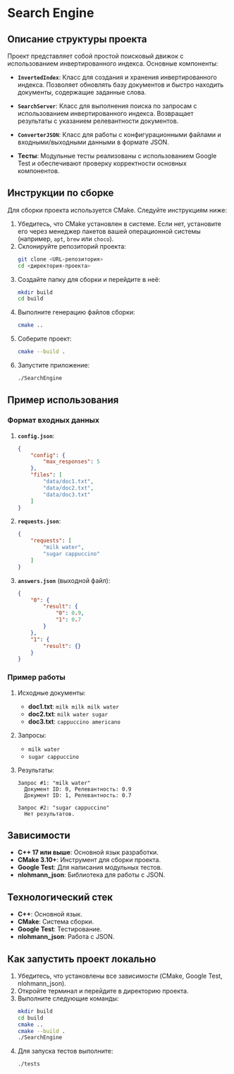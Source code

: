 # Search Engine

## **Описание структуры проекта**

Проект представляет собой простой поисковый движок с использованием инвертированного индекса. Основные компоненты:

- **`InvertedIndex`**:
  Класс для создания и хранения инвертированного индекса. Позволяет обновлять базу документов и быстро находить документы, содержащие заданные слова.

- **`SearchServer`**:
  Класс для выполнения поиска по запросам с использованием инвертированного индекса. Возвращает результаты с указанием релевантности документов.

- **`ConverterJSON`**:
  Класс для работы с конфигурационными файлами и входными/выходными данными в формате JSON.

- **Тесты**:
  Модульные тесты реализованы с использованием Google Test и обеспечивают проверку корректности основных компонентов.

## **Инструкции по сборке**

Для сборки проекта используется CMake. Следуйте инструкциям ниже:

1. Убедитесь, что CMake установлен в системе. Если нет, установите его через менеджер пакетов вашей операционной системы (например, `apt`, `brew` или `choco`).
2. Склонируйте репозиторий проекта:
   ```bash
   git clone <URL-репозитория>
   cd <директория-проекта>
   ```
3. Создайте папку для сборки и перейдите в неё:
   ```bash
   mkdir build
   cd build
   ```
4. Выполните генерацию файлов сборки:
   ```bash
   cmake ..
   ```
5. Соберите проект:
   ```bash
   cmake --build .
   ```
6. Запустите приложение:
   ```bash
   ./SearchEngine
   ```

## **Пример использования**

### **Формат входных данных**

1. **`config.json`**:
   ```json
   {
       "config": {
           "max_responses": 5
       },
       "files": [
           "data/doc1.txt",
           "data/doc2.txt",
           "data/doc3.txt"
       ]
   }
   ```

2. **`requests.json`**:
   ```json
   {
       "requests": [
           "milk water",
           "sugar cappuccino"
       ]
   }
   ```

3. **`answers.json`** (выходной файл):
   ```json
   {
       "0": {
           "result": {
               "0": 0.9,
               "1": 0.7
           }
       },
       "1": {
           "result": {}
       }
   }
   ```

### **Пример работы**

1. Исходные документы:
   - **doc1.txt**: `milk milk milk water`
   - **doc2.txt**: `milk water sugar`
   - **doc3.txt**: `cappuccino americano`

2. Запросы:
   - `milk water`
   - `sugar cappuccino`

3. Результаты:
   ```
   Запрос #1: "milk water"
     Документ ID: 0, Релевантность: 0.9
     Документ ID: 1, Релевантность: 0.7

   Запрос #2: "sugar cappuccino"
     Нет результатов.
   ```

## **Зависимости**

- **C++ 17 или выше**: Основной язык разработки.
- **CMake 3.10+**: Инструмент для сборки проекта.
- **Google Test**: Для написания модульных тестов.
- **nlohmann_json**: Библиотека для работы с JSON.

## **Технологический стек**

- **C++**: Основной язык.
- **CMake**: Система сборки.
- **Google Test**: Тестирование.
- **nlohmann_json**: Работа с JSON.

## **Как запустить проект локально**

1. Убедитесь, что установлены все зависимости (CMake, Google Test, nlohmann_json).
2. Откройте терминал и перейдите в директорию проекта.
3. Выполните следующие команды:
   ```bash
   mkdir build
   cd build
   cmake ..
   cmake --build .
   ./SearchEngine
   ```
4. Для запуска тестов выполните:
   ```bash
   ./tests
   ```

